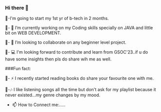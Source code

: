 ### Hi there 👋
🌟-I'm going to start my 1st yr of b-tech in 2 months.


🌟- 🔭 I’m currently working on my Coding skills specially on JAVA and little bit on WEB DEVELOPMENT.


🌟- 👯 I’m looking to collaborate on any beginner level project.


🌟- 💻 I'm looking forward to contribute and learn from GSOC'23..if u do have some insights then pls do share wih me as well.



###Fun fact:


🌟- ⚡ I recently started reading books do share your favourite one with me.


🌟-🎶  I like listening songs all the time but don't ask for my playlist because it never existed...my genre changes by my mood.


- 📫 How to Connect me:.....


